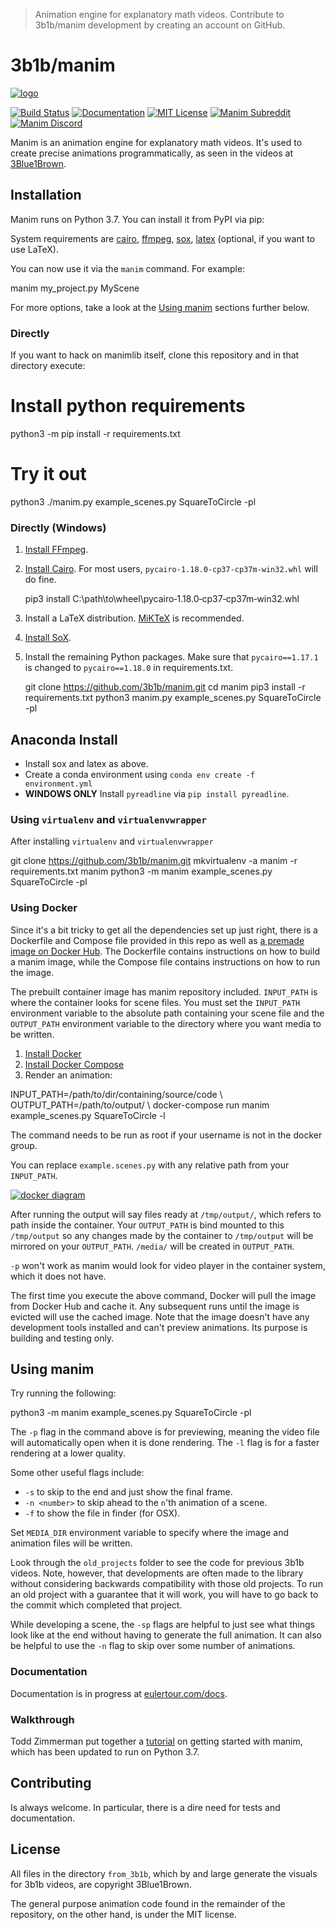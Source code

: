 > Animation engine for explanatory math videos. Contribute to 3b1b/manim development by creating an account on GitHub.

# 3b1b/manim
[![logo](chrome-extension://cjedbglnccaioiolemnfhjncicchinao/3b1b/manim/raw/master/logo/cropped.png)](chrome-extension://cjedbglnccaioiolemnfhjncicchinao/3b1b/manim/blob/master/logo/cropped.png)

[![Build Status](https://camo.githubusercontent.com/3e3344a57d3f58c0f5e65839f9cfcfa83032df56/68747470733a2f2f7472617669732d63692e6f72672f336231622f6d616e696d2e7376673f6272616e63683d6d6173746572)](https://travis-ci.org/3b1b/manim) [![Documentation](https://camo.githubusercontent.com/0ba5f137bba49225a0de83bfdd8f404391eaacc7/68747470733a2f2f696d672e736869656c64732e696f2f62616467652f646f63732d45756c6572546f75722d626c75652e737667)](https://www.eulertour.com/docs) [![MIT License](https://camo.githubusercontent.com/d0e25b09a82bc4bfde9f1e048a092752eebbb4f3/68747470733a2f2f696d672e736869656c64732e696f2f62616467652f6c6963656e73652d4d49542d626c75652e7376673f7374796c653d666c6174)](http://choosealicense.com/licenses/mit/) [![Manim Subreddit](https://camo.githubusercontent.com/b6ed48153b1d9d096234c4cff1641660bb395ba7/68747470733a2f2f696d672e736869656c64732e696f2f7265646469742f7375627265646469742d73756273637269626572732f6d616e696d2e7376673f636f6c6f723d666634333031266c6162656c3d726564646974)](https://www.reddit.com/r/manim/) [![Manim Discord](https://camo.githubusercontent.com/eceda0619cfe4fc47bda9ada359c326eb70167ab/68747470733a2f2f696d672e736869656c64732e696f2f646973636f72642f3538313733383733313933343035363434392e7376673f6c6162656c3d646973636f7264)](https://discord.gg/mMRrZQW)

Manim is an animation engine for explanatory math videos. It's used to create precise animations programmatically, as seen in the videos at [3Blue1Brown](https://www.3blue1brown.com/).

[](#installation)Installation
-----------------------------

Manim runs on Python 3.7. You can install it from PyPI via pip:

System requirements are [cairo](https://www.cairographics.org/), [ffmpeg](https://www.ffmpeg.org/), [sox](http://sox.sourceforge.net/), [latex](https://www.latex-project.org/) (optional, if you want to use LaTeX).

You can now use it via the `manim` command. For example:

manim my\_project.py MyScene

For more options, take a look at the [Using manim](#using-manim) sections further below.

### [](#directly)Directly

If you want to hack on manimlib itself, clone this repository and in that directory execute:

# Install python requirements
python3 -m pip install -r requirements.txt

# Try it out
python3 ./manim.py example\_scenes.py SquareToCircle -pl

### [](#directly-windows)Directly (Windows)

1.  [Install FFmpeg](https://www.wikihow.com/Install-FFmpeg-on-Windows).
    
2.  [Install Cairo](https://www.lfd.uci.edu/~gohlke/pythonlibs/#pycairo). For most users, `pycairo‑1.18.0‑cp37‑cp37m‑win32.whl` will do fine.
    
    pip3 install C:\\path\\to\\wheel\\pycairo‑1.18.0‑cp37‑cp37m‑win32.whl
    
3.  Install a LaTeX distribution. [MiKTeX](https://miktex.org/download) is recommended.
    
4.  [Install SoX](https://sourceforge.net/projects/sox/files/sox/).
    
5.  Install the remaining Python packages. Make sure that `pycairo==1.17.1` is changed to `pycairo==1.18.0` in requirements.txt.
    
    git clone https://github.com/3b1b/manim.git
    cd manim
    pip3 install -r requirements.txt
    python3 manim.py example\_scenes.py SquareToCircle -pl
    

[](#anaconda-install)Anaconda Install
-------------------------------------

*   Install sox and latex as above.
*   Create a conda environment using `conda env create -f environment.yml`
*   **WINDOWS ONLY** Install `pyreadline` via `pip install pyreadline`.

### [](#using-virtualenv-and-virtualenvwrapper)Using `virtualenv` and `virtualenvwrapper`

After installing `virtualenv` and `virtualenvwrapper`

git clone https://github.com/3b1b/manim.git
mkvirtualenv -a manim -r requirements.txt manim
python3 -m manim example\_scenes.py SquareToCircle -pl

### [](#using-docker)Using Docker

Since it's a bit tricky to get all the dependencies set up just right, there is a Dockerfile and Compose file provided in this repo as well as [a premade image on Docker Hub](https://hub.docker.com/r/eulertour/manim/tags/). The Dockerfile contains instructions on how to build a manim image, while the Compose file contains instructions on how to run the image.

The prebuilt container image has manim repository included. `INPUT_PATH` is where the container looks for scene files. You must set the `INPUT_PATH` environment variable to the absolute path containing your scene file and the `OUTPUT_PATH` environment variable to the directory where you want media to be written.

1.  [Install Docker](https://docs.docker.com/)
2.  [Install Docker Compose](https://docs.docker.com/compose/install/)
3.  Render an animation:

INPUT\_PATH=/path/to/dir/containing/source/code \\
OUTPUT\_PATH=/path/to/output/ \\
docker-compose run manim example\_scenes.py SquareToCircle -l

The command needs to be run as root if your username is not in the docker group.

You can replace `example.scenes.py` with any relative path from your `INPUT_PATH`.

[![docker diagram](chrome-extension://cjedbglnccaioiolemnfhjncicchinao/3b1b/manim/raw/master/manim_docker_diagram.png)](chrome-extension://cjedbglnccaioiolemnfhjncicchinao/3b1b/manim/blob/master/manim_docker_diagram.png)

After running the output will say files ready at `/tmp/output/`, which refers to path inside the container. Your `OUTPUT_PATH` is bind mounted to this `/tmp/output` so any changes made by the container to `/tmp/output` will be mirrored on your `OUTPUT_PATH`. `/media/` will be created in `OUTPUT_PATH`.

`-p` won't work as manim would look for video player in the container system, which it does not have.

The first time you execute the above command, Docker will pull the image from Docker Hub and cache it. Any subsequent runs until the image is evicted will use the cached image. Note that the image doesn't have any development tools installed and can't preview animations. Its purpose is building and testing only.

[](#using-manim)Using manim
---------------------------

Try running the following:

python3 -m manim example\_scenes.py SquareToCircle -pl

The `-p` flag in the command above is for previewing, meaning the video file will automatically open when it is done rendering. The `-l` flag is for a faster rendering at a lower quality.

Some other useful flags include:

*   `-s` to skip to the end and just show the final frame.
*   `-n <number>` to skip ahead to the `n`'th animation of a scene.
*   `-f` to show the file in finder (for OSX).

Set `MEDIA_DIR` environment variable to specify where the image and animation files will be written.

Look through the `old_projects` folder to see the code for previous 3b1b videos. Note, however, that developments are often made to the library without considering backwards compatibility with those old projects. To run an old project with a guarantee that it will work, you will have to go back to the commit which completed that project.

While developing a scene, the `-sp` flags are helpful to just see what things look like at the end without having to generate the full animation. It can also be helpful to use the `-n` flag to skip over some number of animations.

### [](#documentation)Documentation

Documentation is in progress at [eulertour.com/docs](https://www.eulertour.com/docs/).

### [](#walkthrough)Walkthrough

Todd Zimmerman put together a [tutorial](https://talkingphysics.wordpress.com/2019/01/08/getting-started-animating-with-manim-and-python-3-7/) on getting started with manim, which has been updated to run on Python 3.7.

[](#contributing)Contributing
-----------------------------

Is always welcome. In particular, there is a dire need for tests and documentation.

[](#license)License
-------------------

All files in the directory `from_3b1b`, which by and large generate the visuals for 3b1b videos, are copyright 3Blue1Brown.

The general purpose animation code found in the remainder of the repository, on the other hand, is under the MIT license.